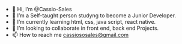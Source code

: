 - 👋 Hi, I’m @Cassio-Sales
- 👀 I’m  a Self-taught person studyng to become a Junior Developer. 
- 🌱 I’m currently learning html, css, java script, react native.
- 💞️ I’m looking to collaborate in front end, back end Projects.
- 📫 How to reach me cassiososales@gmail.com

<!---
Cassio-Sales/Cassio-Sales is a ✨ special ✨ repository because its `README.md` (this file) appears on your GitHub profile.
You can click the Preview link to take a look at your changes.
--->
